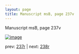 ```yaml
---
layout: page
title: Manuscript msB, page 237v
---
```


Manuscript msB, page 237v

[![image](http://www.homermultitext.org/iipsrv?OBJ=IIP,1.0&FIF=/project/homer/pyramidal/deepzoom/hmt/vbbifolio/pending/vb_237v_238r.tif&WID=100&CVT=JPEG)](http://www.homermultitext.org/ict2/?urn=urn:cite2:hmt:vbbifolio.pending:vb_237v_238r)

prev:  [237r](../237r) | next:  [238r](../238r)

